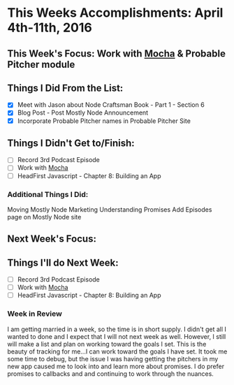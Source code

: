 # This Weeks Accomplishments: April 4th-11th, 2016

## This Week's Focus: Work with [Mocha](https://mochajs.org/) & Probable Pitcher module

## Things I Did From the List:
- [x] Meet with Jason about Node Craftsman Book - Part 1 - Section 6
- [x] Blog Post - Post Mostly Node Announcement
- [x] Incorporate Probable Pitcher names in Probable Pitcher Site

## Things I Didn't Get to/Finish:
- [ ] Record 3rd Podcast Episode
- [ ] Work with [Mocha](https://mochajs.org/)
- [ ] HeadFirst Javascript - Chapter 8: Building an App

### Additional Things I Did:
Moving
Mostly Node Marketing
Understanding Promises
Add Episodes page on Mostly Node site

## Next Week's Focus: 

## Things I'll do Next Week:
- [ ] Record 3rd Podcast Episode
- [ ] Work with [Mocha](https://mochajs.org/)
- [ ] HeadFirst Javascript - Chapter 8: Building an App

### Week in Review
I am getting married in a week, so the time is in short supply. I didn't get all I wanted to done and I expect that I will not next week as well. However, I still will make a list and plan on working toward the goals I set. This is the beauty of tracking for me...I can work toward the goals I have set. It took me some time to debug, but the issue I was having getting the pitchers in my new app caused me to look into and learn more about promises. I do prefer promises to callbacks and and continuing to work through the nuances. 
